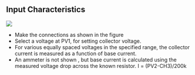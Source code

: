 Input Characteristics
---

![](file:///android_asset/DOC_HTML/apps/images/schematics/tranCE.svg@100%|auto)

* Make the connections as shown in the figure
* Select a voltage at PV1, for setting collector voltage.
* For various equally spaced voltages in the specified range, the collector current is measured as a function of base current.
* An ammeter is not shown , but base current is calculated using the measured voltage drop across the known resistor. I = (PV2-CH3)/200k